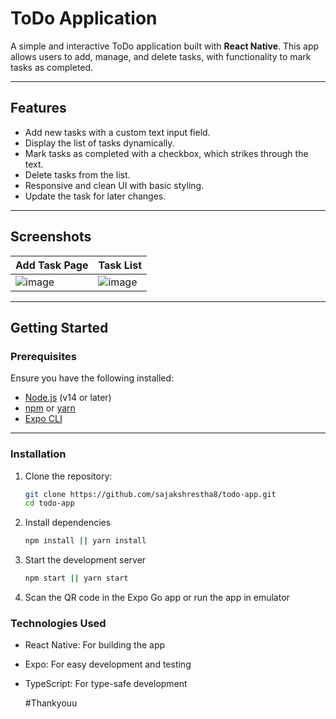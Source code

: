 # ToDo Application

A simple and interactive ToDo application built with **React Native**. This app allows users to add, manage, and delete tasks, with functionality to mark tasks as completed.

---

## Features

- Add new tasks with a custom text input field.
- Display the list of tasks dynamically.
- Mark tasks as completed with a checkbox, which strikes through the text.
- Delete tasks from the list.
- Responsive and clean UI with basic styling.
- Update the task for later changes.

---

## Screenshots

| Add Task Page | Task List |
|---------------|-----------|
| ![image](https://github.com/user-attachments/assets/455e353c-2abe-4687-b0cc-f5d6483f7428) | ![image](https://github.com/user-attachments/assets/b124ca95-f97c-4e35-b6d9-573f3649e5d0) |

---

## Getting Started

### Prerequisites

Ensure you have the following installed:

- [Node.js](https://nodejs.org/) (v14 or later)
- [npm](https://www.npmjs.com/) or [yarn](https://yarnpkg.com/)
- [Expo CLI](https://docs.expo.dev/get-started/installation/)

---

### Installation

1. Clone the repository:

   ```bash
   git clone https://github.com/sajakshrestha8/todo-app.git
   cd todo-app

2. Install dependencies

   ```bash
   npm install || yarn install

3. Start the development server

   ```bash
   npm start || yarn start

   ```
4. Scan the QR code in the Expo Go app or run the app in emulator

### Technologies Used
- React Native: For building the app
- Expo: For easy development and testing
- TypeScript: For type-safe development

  #Thankyouu


